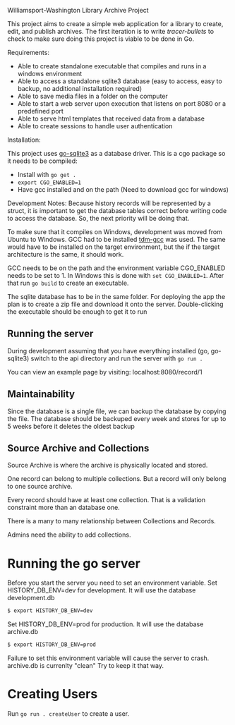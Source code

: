 Williamsport-Washington Library Archive Project

This project aims to create a simple web application for a library to create, edit, and publish
archives. The first iteration is to write _tracer-bullets_ to check to make sure doing this
project is viable to be done in Go.

Requirements:

- Able to create standalone executable that compiles and runs in a windows environment
- Able to access a standalone sqlite3 database (easy to access, easy to backup, no additional installation required)
- Able to save media files in a folder on the computer
- Able to start a web server upon execution that listens on port 8080 or a predefined port
- Able to serve html templates that received data from a database
- Able to create sessions to handle user authentication

Installation:

This project uses [go-sqlite3](https://github.com/mattn/go-sqlite3) as a database driver. This is a cgo package
so it needs to be compiled:

- Install with `go get .`
- `export CGO_ENABLED=1`
- Have gcc installed and on the path (Need to download gcc for windows)

Development Notes:
Because history records will be represented by a struct, it is important to get
the database tables correct before writing code to access the database. So, the
next priority will be doing that.

To make sure that it compiles on Windows, development was moved from
Ubuntu to Windows. GCC had to be installed [tdm-gcc](https://sourceforge.net/projects/tdm-gcc/) was used. The same would have to be installed on the target environment,
but the if the target architecture is the same, it should work.

GCC needs to be on the path and the environment variable
CGO_ENABLED needs to be set to 1. In Windows this is done with
`set CGO_ENABLED=1`. After that run `go build` to create an executable.

The sqlite database has to be in the same folder. For deploying the app the
plan is to create a zip file and download it onto the server. Double-clicking
the executable should be enough to get it to run

## Running the server

During development assuming that you have everything installed (go, go-sqlite3)
switch to the api directory and run the server with `go run .`

You can view an example page by visiting: localhost:8080/record/1

## Maintainability

Since the database is a single file, we can backup the database by copying the file.
The database should be backuped every week and stores for up to 5 weeks before
it deletes the oldest backup

## Source Archive and Collections

Source Archive is where the archive is physically located and stored.

One record can belong to multiple collections.
But a record will only belong to one source archive.

Every record should have at least one collection.
That is a validation constraint more than an database one.

There is a many to many relationship between Collections and Records.

Admins need the ability to add collections.

# Running the go server

Before you start the server you need to set an environment variable.
Set HISTORY_DB_ENV=dev for development. It will use the database development.db

```bash
$ export HISTORY_DB_ENV=dev
```

Set HISTORY_DB_ENV=prod for production. It will use the database archive.db

```bash
$ export HISTORY_DB_ENV=prod
```

Failure to set this environment variable will cause the server to crash.
archive.db is currenlty "clean" Try to keep it that way.

# Creating Users

Run `go run . createUser` to create a user.
